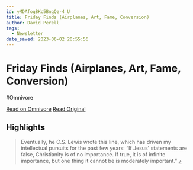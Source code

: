 ```yaml
---
id: yMDAfogBKc5BngQz-4_U
title: Friday Finds (Airplanes, Art, Fame, Conversion)
author: David Perell
tags:
  - Newsletter
date_saved: 2023-06-02 20:55:56
---
```


# Friday Finds (Airplanes, Art, Fame, Conversion)
#Omnivore

[Read on Omnivore](https://omnivore.app/me/friday-finds-airplanes-art-fame-conversion-1887ec0faf4)
[Read Original](https://omnivore.app/no_url?q=da7a20e2-e669-4d28-8a6b-7077904b04a3)

## Highlights

> Eventually, he C.S. Lewis wrote this line, which has driven my intellectual pursuits for the past few years: “If Jesus' statements are false, Christianity is of no importance. If true, it is of infinite importance, but one thing it cannot be is moderately important.” [⤴️](https://omnivore.app/me/friday-finds-airplanes-art-fame-conversion-1887ec0faf4#ca51514a-3208-4fda-a5cd-4dce9bd92820) 

